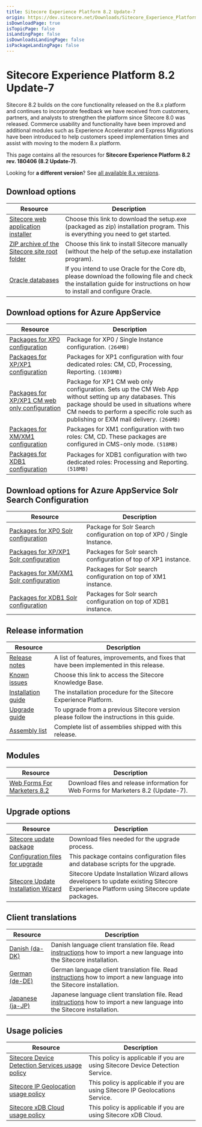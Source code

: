```yaml
---
title: Sitecore Experience Platform 8.2 Update-7
origin: https://dev.sitecore.net/Downloads/Sitecore_Experience_Platform/82/Sitecore_Experience_Platform_82_Update7.aspx
isDownloadPage: true
isTopicPage: false
isLandingPage: false
isDownloadsLandingPage: false
isPackageLandingPage: false
---
```


# Sitecore Experience Platform 8.2 Update-7

Sitecore 8.2 builds on the core functionality released on the 8.x platform and continues to incorporate feedback we have received from customers, partners, and analysts to strengthen the platform since Sitecore 8.0 was released. Commerce usability and functionality have been improved and additional modules such as Experience Accelerator and Express Migrations have been introduced to help customers speed implementation times and assist with moving to the modern 8.x platform.

This page contains all the resources for **Sitecore Experience Platform 8.2 rev. 180406 (8.2 Update-7)**.

Looking for **a different version**? See [all available 8.x versions](/downloads/Sitecore_Experience_Platform).

## Download options

 | Resource | Description |
 | --- | --- |
 | [Sitecore web application installer](https://scdp.blob.core.windows.net/downloads/Sitecore%20Experience%20Platform/82/Sitecore%20Experience%20Platform%2082%20Update7/Secure/Sitecore%208.2%20rev.%20180406%20(exe).zip) | Choose this link to download the setup.exe (packaged as zip) installation program. This is everything you need to get started. |
 | [ZIP archive of the Sitecore site root folder](https://scdp.blob.core.windows.net/downloads/Sitecore%20Experience%20Platform/82/Sitecore%20Experience%20Platform%2082%20Update7/Secure/Sitecore%208.2%20rev.%20180406.zip) | Choose this link to install Sitecore manually (without the help of the setup.exe installation program). |
 | [Oracle databases](https://scdp.blob.core.windows.net/downloads/Sitecore%20Experience%20Platform/82/Sitecore%20Experience%20Platform%2082%20Update7/Secure/Sitecore%208.2%20rev.%20180406%20(oracle%20dbs).zip) | If you intend to use Oracle for the Core db, please download the following file and check the installation guide for instructions on how to install and configure Oracle. |

## Download options for Azure AppService

 | Resource | Description |
 | --- | --- |
 | [Packages for XP0 configuration](https://scdp.blob.core.windows.net/downloads/Sitecore%20Experience%20Platform/82/Sitecore%20Experience%20Platform%2082%20Update7/Secure/Sitecore%208.2%20rev.%20180406%20(WDP%20XP0%20package).zip) | Package for XP0 / Single Instance configuration. `(264MB)` |
 | [Packages for XP/XP1 configuration](https://scdp.blob.core.windows.net/downloads/Sitecore%20Experience%20Platform/82/Sitecore%20Experience%20Platform%2082%20Update7/Secure/Sitecore%208.2%20rev.%20180406%20(WDP%20XP1%20packages).zip) | Packages for XP1 configuration with four dedicated roles: CM, CD, Processing, Reporting. `(1030MB)` |
 | [Packages for XP/XP1 CM web only configuration](https://scdp.blob.core.windows.net/downloads/Sitecore%20Experience%20Platform/82/Sitecore%20Experience%20Platform%2082%20Update7/Secure/Sitecore%208.2%20rev.%20180406%20(WDP%20XP1%20CM%20web%20only%20package).zip) | Package for XP1 CM web only configuration. Sets up the CM Web App without setting up any databases. This package should be used in situations where CM needs to perform a specific role such as publishing or EXM mail delivery. `(264MB)` |
 | [Packages for XM/XM1 configuration](https://scdp.blob.core.windows.net/downloads/Sitecore%20Experience%20Platform/82/Sitecore%20Experience%20Platform%2082%20Update7/Secure/Sitecore%208.2%20rev.%20180406%20(WDP%20XM1%20packages).zip) | Packages for XM1 configuration with two roles: CM, CD. These packages are configured in CMS-only mode. `(518MB)` |
 | [Packages for XDB1 configuration](https://scdp.blob.core.windows.net/downloads/Sitecore%20Experience%20Platform/82/Sitecore%20Experience%20Platform%2082%20Update7/Secure/Sitecore%208.2%20rev.%20180406%20(WDP%20XDB1%20packages).zip) | Packages for XDB1 configuration with two dedicated roles: Processing and Reporting. `(518MB)` |

## Download options for Azure AppService Solr Search Configuration

 | Resource | Description |
 | --- | --- |
 | [Packages for XP0 Solr configuration](https://scdp.blob.core.windows.net/downloads/Sitecore%20Experience%20Platform/82/Sitecore%20Experience%20Platform%2082%20Update7/Secure/Sitecore%208.2%20rev.%20180406%20(Solr%20Configuration%20XP0).zip) | Package for Solr Search configuration on top of XP0 / Single Instance. |
 | [Packages for XP/XP1 Solr configuration](https://scdp.blob.core.windows.net/downloads/Sitecore%20Experience%20Platform/82/Sitecore%20Experience%20Platform%2082%20Update7/Secure/Sitecore%208.2%20rev.%20180406%20(Solr%20Configuration%20XP1).zip) | Packages for Solr search configuration of top of XP1 instance. |
 | [Packages for XM/XM1 Solr configuration](https://scdp.blob.core.windows.net/downloads/Sitecore%20Experience%20Platform/82/Sitecore%20Experience%20Platform%2082%20Update7/Secure/Sitecore%208.2%20rev.%20180406%20(Solr%20Configuration%20XM).zip) | Packages for Solr search configuration on top of XM1 instance. |
 | [Packages for XDB1 Solr configuration](https://scdp.blob.core.windows.net/downloads/Sitecore%20Experience%20Platform/82/Sitecore%20Experience%20Platform%2082%20Update7/Secure/Sitecore%208.2%20rev.%20180406%20(Solr%20Configuration%20XDB1).zip) | Packages for Solr search configuration on top of XDB1 instance. |

## Release information

 | Resource | Description |
 | --- | --- |
 | [Release notes](/downloads/Sitecore_Experience_Platform/82/Sitecore_Experience_Platform_82_Update7/Release_Notes) | A list of features, improvements, and fixes that have been implemented in this release. |
 | [Known issues](https://kb.sitecore.net/articles/631685) | Choose this link to access the Sitecore Knowledge Base. |
 | [Installation guide](https://scdp.blob.core.windows.net/downloads/Sitecore%20Experience%20Platform/82/Sitecore%20Experience%20Platform%2082%20Update7/Secure/Sitecore-8.2-Update-7-Installation-Guide.pdf) | The installation procedure for the Sitecore Experience Platform. |
 | [Upgrade guide](https://scdp.blob.core.windows.net/downloads/Sitecore%20Experience%20Platform/82/Sitecore%20Experience%20Platform%2082%20Update7/Secure/Sitecore-8.2-Update-7-Upgrade-Guide.pdf) | To upgrade from a previous Sitecore version please follow the instructions in this guide. |
 | [Assembly list](https://scdp.blob.core.windows.net/downloads/Sitecore%20Experience%20Platform/82/Sitecore%20Experience%20Platform%2082%20Update7/Secure/Sitecore.Platform.Assemblies%208.2%20rev.%20180406.txt) | Complete list of assemblies shipped with this release. |

## Modules

 | Resource | Description |
 | --- | --- |
 | [Web Forms For Marketers 8.2](/downloads/Web_Forms_For_Marketers/82/Web_Forms_For_Marketers_82_Update7) | Download files and release information for Web Forms for Marketers 8.2 (Update-7). |

## Upgrade options

 | Resource | Description |
 | --- | --- |
 | [Sitecore update package](https://scdp.blob.core.windows.net/downloads/Sitecore%20Experience%20Platform/82/Sitecore%20Experience%20Platform%2082%20Update7/Secure/Sitecore%208.2%20rev.%20180406%20(update%20package).zip) | Download files needed for the upgrade process. |
 | [Configuration files for upgrade](https://scdp.blob.core.windows.net/downloads/Sitecore%20Experience%20Platform/82/Sitecore%20Experience%20Platform%2082%20Update7/Secure/Sitecore%208.2%20rev.%20180406%20(config%20files).zip) | This package contains configuration files and database scripts for the upgrade. |
 | [Sitecore Update Installation Wizard](https://scdp.blob.core.windows.net/downloads/Sitecore%20Experience%20Platform/82/Sitecore%20Experience%20Platform%2082%20Update5/Secure/Sitecore%20Update%20Installation%20Wizard%202.0.2%20rev.%20170703.zip) | Sitecore Update Installation Wizard allows developers to update existing Sitecore Experience Platform using Sitecore update packages. |

## Client translations

 | Resource | Description |
 | --- | --- |
 | [Danish (da-DK)](https://scdp.blob.core.windows.net/downloads/Sitecore%20Experience%20Platform/82/Sitecore%20Experience%20Platform%2082%20Update7/Secure/Sitecore%208.2%20rev.%20180406%20(da-DK).zip) | Danish language client translation file. Read [instructions](~/link?_id=D72CBF8CE581436CBBCAEE896C8646F7&_z=z) how to import a new language into the Sitecore installation. |
 | [German (de-DE)](https://scdp.blob.core.windows.net/downloads/Sitecore%20Experience%20Platform/82/Sitecore%20Experience%20Platform%2082%20Update7/Secure/Sitecore%208.2%20rev.%20180406%20(de-DE).zip) | German language client translation file. Read [instructions](~/link?_id=D72CBF8CE581436CBBCAEE896C8646F7&_z=z) how to import a new language into the Sitecore installation. |
 | [Japanese (ja-JP)](https://scdp.blob.core.windows.net/downloads/Sitecore%20Experience%20Platform/82/Sitecore%20Experience%20Platform%2082%20Update7/Secure/Sitecore%208.2%20rev.%20180406%20(ja-JP).zip) | Japanese language client translation file. Read [instructions](~/link?_id=D72CBF8CE581436CBBCAEE896C8646F7&_z=z) how to import a new language into the Sitecore installation. |

## Usage policies

 | Resource | Description |
 | --- | --- |
 | [Sitecore Device Detection Services usage policy](/downloads/Sitecore_Experience_Platform/Sitecore_Device_Detection_Services_Usage_Policy) | This policy is applicable if you are using Sitecore Device Detection Service. |
 | [Sitecore IP Geolocation usage policy](/downloads/Sitecore_Experience_Platform/Sitecore_IP_Geolocation_Usage_Policy) | This policy is applicable if you are using Sitecore IP Geolocations Service. |
 | [Sitecore xDB Cloud usage policy](/downloads/Sitecore_Experience_Platform/Sitecore_xDB_Cloud_Usage_Policy) | This policy is applicable if you are using Sitecore xDB Cloud. |
